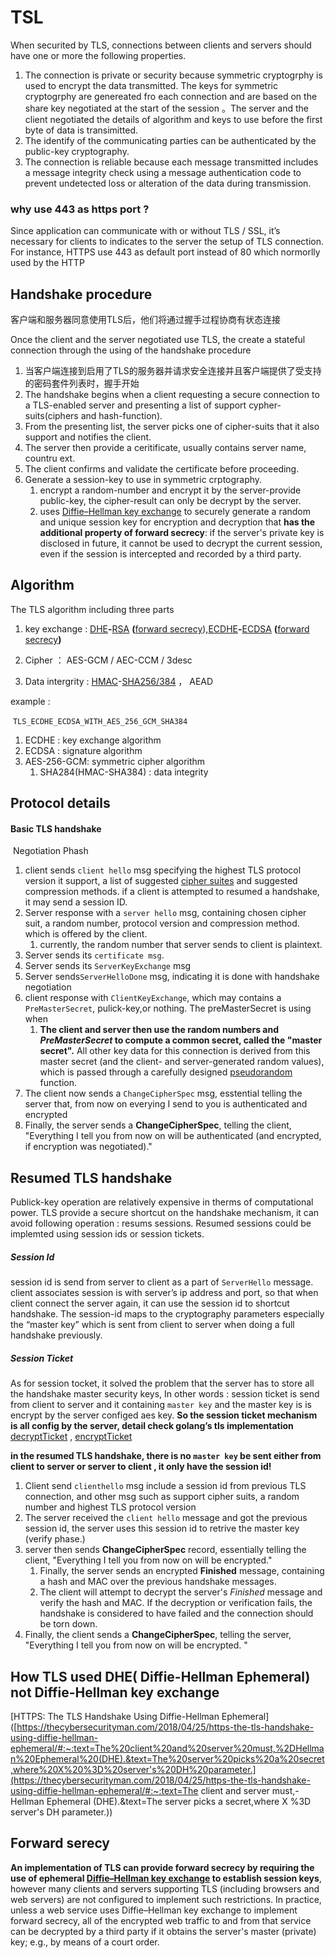 # TSL

When securited by TLS, connections between clients and servers should have one or more the following properties.

1. The connection is private or security because symmetric cryptogrphy is used to encrypt the data transmitted. The keys for symmetric cryptogrphy are genereated fro each connection and are based on the share key negotiated at the start of the session 。The server and the client negotiated the details of algorithm and keys to use before the first byte of data is transimitted.
2. The identify of the communicating parties can be authenticated by the public-key cryptography. 
3. The connection is reliable because each message transmitted includes a message integrity check using a message authentication code to prevent undetected loss or alteration of the data during transmission. 

### why use 443 as https port  ?

 Since application can communicate with or without TLS / SSL, it’s necessary for clients to indicates to the server the setup of TLS connection. For instance, HTTPS use 443 as default port  instead of 80 which normorlly used by the HTTP

## Handshake procedure

客户端和服务器同意使用TLS后，他们将通过握手过程协商有状态连接

Once the client and the server negotiated use TLS, the create a stateful connection through the using of the handshake procedure

1. 当客户端连接到启用了TLS的服务器并请求安全连接并且客户端提供了受支持的密码套件列表时，握手开始
2. The handshake begins when a client requesting a secure connection to a TLS-enabled server and presenting a list of support cypher-suits(ciphers and hash-function).
3. From the presenting list, the server picks one of cipher-suits that it also support and notifies the client.
4. The server then provide a ceritificate, usually contains server name, countru ext.
5. The client confirms and validate the certificate before proceeding.
6. Generate a session-key to use in symmetric crptography.
   1. encrypt a random-number and encrypt it by the server-provide public-key, the cipher-result can only be decrypt by the server.
   2. uses [Diffie–Hellman key exchange](https://en.wikipedia.org/wiki/Diffie–Hellman_key_exchange) to securely generate a random and unique session key for encryption and decryption that **has the additional property of forward secrecy**: if the server's private key is disclosed in future, it cannot be used to decrypt the current session, even if the session is intercepted and recorded by a third party.

## Algorithm

The TLS algorithm including three parts

 1. key exchange : [DHE](https://en.wikipedia.org/wiki/Diffie–Hellman_key_exchange)**-**[RSA](https://en.wikipedia.org/wiki/RSA_(cryptosystem)) **(**[forward secrecy](https://en.wikipedia.org/wiki/Transport_Layer_Security#Forward_secrecy)),[ECDHE](https://en.wikipedia.org/wiki/Elliptic-curve_Diffie–Hellman)**-**[ECDSA](https://en.wikipedia.org/wiki/Elliptic_Curve_DSA) **(**[forward secrecy](https://en.wikipedia.org/wiki/Transport_Layer_Security#Forward_secrecy)**)** 

 2. Cipher ： AES-GCM / AEC-CCM / 3desc

 3. Data intergrity :  [HMAC](https://en.wikipedia.org/wiki/HMAC)-[SHA256/384](https://en.wikipedia.org/wiki/SHA-2) ， AEAD

example : 

​	`TLS_ECDHE_ECDSA_WITH_AES_256_GCM_SHA384` 

1. ECDHE : key exchange algorithm
2. ECDSA : signature algorithm
3. AES-256-GCM:  symmetric cipher algorithm
   1. SHA284(HMAC-SHA384) : data integrity 

## Protocol details

#### Basic TLS handshake

​	Negotiation Phash

1. client sends `client hello` msg specifying the highest TLS protocol version it support, a list of suggested [cipher suites](https://en.wikipedia.org/wiki/Cipher_suite) and suggested compression methods. if a client is attempted to resumed a handshake, it may send a session ID.
2. Server response with a `server hello` msg, containing chosen cipher suit, a random number, protocol version and compression method. which is offered by the client.
   1. currently, the random number that server sends to client is plaintext.
3. Server sends its `certificate msg`.
4. Server sends its `ServerKeyExchange` msg
5. Server sends`ServerHelloDone` msg, indicating it is done with handshake negotiation
6. client response with `ClientKeyExchange`, which may contains a `PreMasterSecret`, pulick-key,or nothing. The preMasterSecret is using when 
   1. **The client and server then use the random numbers and *PreMasterSecret* to compute a common secret, called the "master secret".** All other key data for this connection is derived from this master secret (and the client- and server-generated random values), which is passed through a carefully designed [pseudorandom](https://en.wikipedia.org/wiki/Pseudorandomness) function.
7. The client now sends a `ChangeCipherSpec`  msg, esstential telling the server that, from now on everying I send to you is authenticated and encrypted
8. Finally, the server sends a **ChangeCipherSpec**, telling the client, "Everything I tell you from now on will be authenticated (and encrypted, if encryption was negotiated)."



## Resumed TLS handshake

Publick-key operation are relatively expensive in therms of computational power. TLS provide a secure shortcut on the handshake mechanism, it can avoid following operation : resums sessions. Resumed sessions could be implemted using session ids or session tickets.

##### Session Id  

session id is send from server to client as a part of `ServerHello` message. client associates session is with server’s ip address and port, so that when client connect the server again, it can use the session id to shortcut handshake. The session-id maps to the cryptography parameters especially the “master key” which is sent from client to server when doing a full handshake previously.

##### Session Ticket 

As for session tocket, it solved the problem that the server has to store all the handshake master security keys, In other words :  session ticket is send from client to server and it containing `master key` and the master key is is encrypt by the server configed aes key. **So the session ticket mechanism is all config by the server, detail check golang’s tls implementation** [decryptTicket](https://github.com/golang/go/blob/6f08e89ec3280bf6577c2bdb01243cbeeb1a259d/src/crypto/tls/ticket.go#L147)  , [encryptTicket](https://github.com/golang/go/blob/6f08e89ec3280bf6577c2bdb01243cbeeb1a259d/src/crypto/tls/ticket.go#L119)

 



 

**in the resumed TLS handshake, there is no `master key` be sent either from client to server or server to client , it only have the session id!**

1. Client send `clienthello` msg include a session id from previous TLS connection, and other msg such as support cipher suits, a random number and highest TLS protocol version
2. The server received the `client hello` message and got the previous session id, the server uses this session id to retrive the master key (verify phase.)
3. server then sends  **ChangeCipherSpec** record, essentially telling the client, "Everything I tell you from now on will be encrypted."
   1. Finally, the server sends an encrypted **Finished** message, containing a hash and MAC over the previous handshake messages.
   2. The client will attempt to decrypt the server's *Finished* message and verify the hash and MAC. If the decryption or verification fails, the handshake is considered to have failed and the connection should be torn down.
4. Finally, the client sends a **ChangeCipherSpec**, telling the server, "Everything I tell you from now on will be encrypted. "



## How TLS used DHE( Diffie-Hellman Ephemeral)  not  Diffie-Hellman key exchange 

[HTTPS: The TLS Handshake Using Diffie-Hellman Ephemeral]([https://thecybersecurityman.com/2018/04/25/https-the-tls-handshake-using-diffie-hellman-ephemeral/#:~:text=The%20client%20and%20server%20must,%2DHellman%20Ephemeral%20(DHE).&text=The%20server%20picks%20a%20secret,where%20X%20%3D%20server's%20DH%20parameter.](https://thecybersecurityman.com/2018/04/25/https-the-tls-handshake-using-diffie-hellman-ephemeral/#:~:text=The client and server must,-Hellman Ephemeral (DHE).&text=The server picks a secret,where X %3D server's DH parameter.))



## Forward serecy

**An implementation of TLS can provide forward secrecy by requiring the use of ephemeral [Diffie–Hellman key exchange](https://en.wikipedia.org/wiki/Diffie–Hellman_key_exchange) to establish session keys**, however  many clients and servers supporting TLS (including browsers and web servers) are not configured to implement such restrictions. In practice, unless a web service uses Diffie–Hellman key exchange to implement forward secrecy, all of the encrypted web traffic to and from that service can be decrypted by a third party if it obtains the server's master (private) key; e.g., by means of a court order.







   

   

 